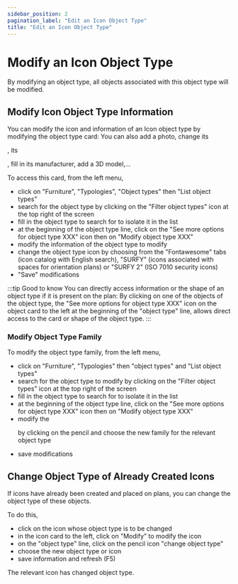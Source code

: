 ```yaml
---
sidebar_position: 2
pagination_label: "Edit an Icon Object Type"
title: "Edit an Icon Object Type"
---
```

# Modify an Icon Object Type

By modifying an object type, all objects associated with this object type will be modified.

## Modify Icon Object Type Information

You can modify the icon and information of an Icon object type by modifying the object type card:
You can also add a photo, change its <P code="itemType:name" />, its <P code="itemType:color" />, fill in its manufacturer, add a 3D model,...

To access this card, from the left menu,

-   click on "Furniture", "Typologies", "Object types" then "List object types"
-   search for the object type by clicking on the "Filter object types" icon at the top right of the screen
-   fill in the object type to search for to isolate it in the list
-   at the beginning of the object type line, click on the "See more options for object type XXX" icon then on "Modify object type XXX"
-   modify the information of the object type to modify
-   change the object type icon by choosing from the "Fontawesome" tabs (icon catalog with English search), "SURFY" (icons associated with spaces for orientation plans) or "SURFY 2" (ISO 7010 security icons)
-   "Save" modifications


:::tip Good to know
You can directly access information or the shape of an object type if it is present on the plan: By clicking on one of the objects of the object type, the "See more options for object type XXX" icon on the object card to the left at the beginning of the "object type" line, allows direct access to the card or shape of the object type.
:::

### Modify Object Type Family

To modify the object type family, from the left menu,

-   click on "Furniture", "Typologies" then "object types" and "List object types"
-   search for the object type to modify by clicking on the "Filter object types" icon at the top right of the screen
-   fill in the object type to search for to isolate it in the list
-   at the beginning of the object type line, click on the "See more options for object type XXX" icon then on "Modify object type XXX"
-   modify the <P code="itemType:itemTypeFamily" /> by clicking on the pencil and choose the new family for the relevant object type
-   save modifications


## Change Object Type of Already Created Icons

If icons have already been created and placed on plans, you can change the object type of these objects.

To do this,

-   click on the icon whose object type is to be changed
-   in the icon card to the left, click on "Modify" to modify the icon
-   on the "object type" line, click on the pencil icon "change object type"
-   choose the new object type or icon
-   save information and refresh (F5)

The relevant icon has changed object type.